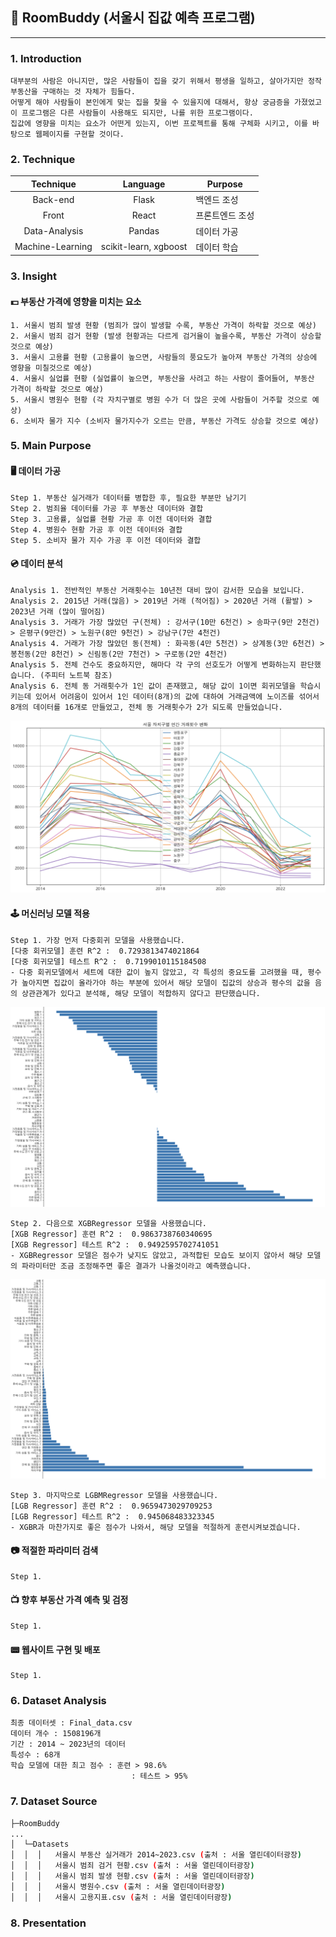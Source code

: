 ## 🏦 RoomBuddy (서울시 집값 예측 프로그램)
---
### 1. Introduction
    대부분의 사람은 아니지만, 많은 사람들이 집을 갖기 위해서 평생을 일하고, 살아가지만 정작 부동산을 구매하는 것 자체가 힘들다.
    어떻게 해야 사람들이 본인에게 맞는 집을 찾을 수 있을지에 대해서, 항상 궁금증을 가졌었고 이 프로그램은 다른 사람들이 사용해도 되지만, 나를 위한 프로그램이다.
    집값에 영향을 미치는 요소가 어떤게 있는지, 이번 프로젝트를 통해 구체화 시키고, 이를 바탕으로 웹페이지를 구현할 것이다.

    
### 2. Technique
| Technique | Language | Purpose |
|:---------:|:--------:|---------|
|    Back-end   |   Flask  |   백엔드 조성   |
|   Front   |   React  |  프론트엔드 조성  |
|    Data-Analysis   |   Pandas  |   데이터 가공   |
|    Machine-Learning   |   scikit-learn, xgboost  |   데이터 학습   |


### 3. Insight
#### 💵 부동산 가격에 영향을 미치는 요소
    1. 서울시 범죄 발생 현황 (범죄가 많이 발생할 수록, 부동산 가격이 하락할 것으로 예상)
    2. 서울시 범죄 검거 현황 (발생 현황과는 다르게 검거율이 높을수록, 부동산 가격이 상승할 것으로 예상)
    3. 서울시 고용률 현황 (고용률이 높으면, 사람들의 풍요도가 높아져 부동산 가격의 상승에 영향을 미칠것으로 예상)
    4. 서울시 실업률 현황 (실업률이 높으면, 부동산을 사려고 하는 사람이 줄어들어, 부동산 가격이 하락할 것으로 예상)
    5. 서울시 병원수 현황 (각 자치구별로 병원 수가 더 많은 곳에 사람들이 거주할 것으로 예상)
    6. 소비자 물가 지수 (소비자 물가지수가 오르는 만큼, 부동산 가격도 상승할 것으로 예상)


### 5. Main Purpose
#### 🖥️ 데이터 가공
    Step 1. 부동산 실거래가 데이터를 병합한 후, 필요한 부분만 남기기
    Step 2. 범죄율 데이터를 가공 후 부동산 데이터와 결합
    Step 3. 고용률, 실업률 현황 가공 후 이전 데이터와 결합
    Step 4. 병원수 현황 가공 후 이전 데이터와 결합
    Step 5. 소비자 물가 지수 가공 후 이전 데이터와 결합
#### 💿 데이터 분석
    Analysis 1. 전반적인 부동산 거래횟수는 10년전 대비 많이 감서한 모습을 보입니다.
    Analysis 2. 2015년 거래(많음) > 2019년 거래 (적어짐) > 2020년 거래 (활발) > 2023년 거래 (많이 떨어짐)
    Analysis 3. 거래가 가장 많았던 구(전체) : 강서구(10만 6천건) > 송파구(9만 2천건) > 은평구(9만건) > 노원구(8만 9천건) > 강남구(7만 4천건)
    Analysis 4. 거래가 가장 많았던 동(전체) : 화곡동(4만 5천건) > 상계동(3만 6천건) > 봉천동(2만 8천건) > 신림동(2만 7천건) > 구로동(2만 4천건)
    Analysis 5. 전체 건수도 중요하지만, 해마다 각 구의 선호도가 어떻게 변화하는지 판단했습니다. (주피터 노트북 참조)
    Analysis 6. 전체 동 거래횟수가 1인 값이 존재했고, 해당 값이 1이면 회귀모델을 학습시키는데 있어서 어려움이 있어서 1인 데이터(8개)의 값에 대하여 거래금액에 노이즈를 섞어서 8개의 데이터를 16개로 만들었고, 전체 동 거래횟수가 2가 되도록 만들었습니다.

![Pic3](https://github.com/Moomin03/Seoul_House_Prediction/blob/master/서울%20자치별%20연간%20거래횟수%20변화.png)

#### 🕹️ 머신러닝 모델 적용
    Step 1. 가장 먼저 다중회귀 모델을 사용했습니다. 
	[다중 회귀모델] 훈련 R^2 :  0.7293813474021864
	[다중 회귀모델] 테스트 R^2 :  0.7199010115184508
	- 다중 회귀모델에서 세트에 대한 값이 높지 않았고, 각 특성의 중요도를 고려했을 때, 평수가 높아지면 집값이 올라가야 하는 부분에 있어서 해당 모델이 집값의 상승과 평수의 값을 음의 상관관계가 있다고 분석해, 해당 모델이 적합하지 않다고 판단했습니다.

![Pic1](https://github.com/Moomin03/Seoul_House_Prediction/blob/master/다중회귀%20특성%20중요도.png)

    Step 2. 다음으로 XGBRegressor 모델을 사용했습니다.
	[XGB Regressor] 훈련 R^2 :  0.9863738760340695
	[XGB Regressor] 테스트 R^2 :  0.9492595702741051
	- XGBRegressor 모델은 점수가 낮지도 않았고, 과적합된 모습도 보이지 않아서 해당 모델의 파라미터만 조금 조정해주면 좋은 결과가 나올것이라고 예측했습니다.

![Pic2](https://github.com/Moomin03/Seoul_House_Prediction/blob/master/XGBRegressor%20특성%20중요도.png)

    Step 3. 마지막으로 LGBMRegressor 모델을 사용했습니다.
	[LGB Regressor] 훈련 R^2 :  0.9659473029709253
	[LGB Regressor] 테스트 R^2 :  0.945068483323345
	- XGBR과 마찬가지로 좋은 점수가 나와서, 해당 모델을 적절하게 훈련시켜보겠습니다. 
#### 📷 적절한 파라미터 검색
    Step 1. 
#### 📺 향후 부동산 가격 예측 및 검정
    Step 1. 
#### 📟 웹사이트 구현 및 배포
    Step 1. 


### 6. Dataset Analysis
    최종 데이터셋 : Final_data.csv
    데이터 개수 : 1508196개
    기간 : 2014 ~ 2023년의 데이터
    특성수 : 68개
    학습 모델에 대한 최고 점수 : 훈련 > 98.6%
                               : 테스트 > 95%

### 7. Dataset Source
```sh
├─RoomBuddy
...
│  └─Datasets
│  │  │   서울시 부동산 실거래가 2014~2023.csv (출처 : 서울 열린데이터광장)
│  │  │   서울시 범죄 검거 현황.csv (출처 : 서울 열린데이터광장)
│  │  │   서울시 범죄 발생 현황.csv (출처 : 서울 열린데이터광장)
│  │  │   서울시 병원수.csv (출처 : 서울 열린데이터광장)
│  │  │   서울시 고용지표.csv (출처 : 서울 열린데이터광장)
```
### 8. Presentation



